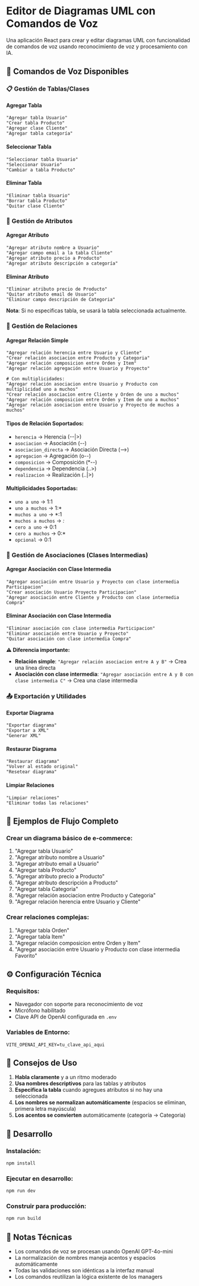 # Editor de Diagramas UML con Comandos de Voz

Una aplicación React para crear y editar diagramas UML con funcionalidad de comandos de voz usando reconocimiento de voz y procesamiento con IA.

## 🎤 Comandos de Voz Disponibles

### 📋 **Gestión de Tablas/Clases**

#### Agregar Tabla
```
"Agregar tabla Usuario"
"Crear tabla Producto"
"Agregar clase Cliente"
"Agregar tabla categoría"
```

#### Seleccionar Tabla
```
"Seleccionar tabla Usuario"
"Seleccionar Usuario"
"Cambiar a tabla Producto"
```

#### Eliminar Tabla
```
"Eliminar tabla Usuario"
"Borrar tabla Producto"
"Quitar clase Cliente"
```

### 🔧 **Gestión de Atributos**

#### Agregar Atributo
```
"Agregar atributo nombre a Usuario"
"Agregar campo email a la tabla Cliente"
"Agregar atributo precio a Producto"
"Agregar atributo descripción a categoría"
```

#### Eliminar Atributo
```
"Eliminar atributo precio de Producto"
"Quitar atributo email de Usuario"
"Eliminar campo descripción de Categoria"
```

**Nota**: Si no especificas tabla, se usará la tabla seleccionada actualmente.

### 🔗 **Gestión de Relaciones**

#### Agregar Relación Simple
```
"Agregar relación herencia entre Usuario y Cliente"
"Crear relación asociacion entre Producto y Categoria"
"Agregar relación composicion entre Orden y Item"
"Agregar relación agregación entre Usuario y Proyecto"

# Con multiplicidades:
"Agregar relación asociacion entre Usuario y Producto con multiplicidad uno a muchos"
"Crear relación asociacion entre Cliente y Orden de uno a muchos"
"Agregar relación composicion entre Orden y Item de uno a muchos"
"Agregar relación asociacion entre Usuario y Proyecto de muchos a muchos"
```

#### Tipos de Relación Soportados:
- `herencia` → Herencia (--|>)
- `asociacion` → Asociación (--)
- `asociacion_directa` → Asociación Directa (-->)
- `agregacion` → Agregación (o--)
- `composicion` → Composición (*--)
- `dependencia` → Dependencia (..>)
- `realizacion` → Realización (..|>)

#### Multiplicidades Soportadas:
- `uno a uno` → 1:1
- `uno a muchos` → 1:*
- `muchos a uno` → *:1
- `muchos a muchos` → *:*
- `cero a uno` → 0:1
- `cero a muchos` → 0:*
- `opcional` → 0:1

### 🔄 **Gestión de Asociaciones (Clases Intermedias)**

#### Agregar Asociación con Clase Intermedia
```
"Agregar asociación entre Usuario y Proyecto con clase intermedia Participacion"
"Crear asociación Usuario Proyecto Participacion"
"Agregar asociación entre Cliente y Producto con clase intermedia Compra"
```

#### Eliminar Asociación con Clase Intermedia
```
"Eliminar asociación con clase intermedia Participacion"
"Eliminar asociación entre Usuario y Proyecto"
"Quitar asociación con clase intermedia Compra"
```

**⚠️ Diferencia importante:**
- **Relación simple**: `"Agregar relación asociacion entre A y B"` → Crea una línea directa
- **Asociación con clase intermedia**: `"Agregar asociación entre A y B con clase intermedia C"` → Crea una clase intermedia

### 📤 **Exportación y Utilidades**

#### Exportar Diagrama
```
"Exportar diagrama"
"Exportar a XML"
"Generar XML"
```

#### Restaurar Diagrama
```
"Restaurar diagrama"
"Volver al estado original"
"Resetear diagrama"
```

#### Limpiar Relaciones
```
"Limpiar relaciones"
"Eliminar todas las relaciones"
```

## 🚀 **Ejemplos de Flujo Completo**

### Crear un diagrama básico de e-commerce:
1. "Agregar tabla Usuario"
2. "Agregar atributo nombre a Usuario"
3. "Agregar atributo email a Usuario"
4. "Agregar tabla Producto"
5. "Agregar atributo precio a Producto"
6. "Agregar atributo descripción a Producto"
7. "Agregar tabla Categoria"
8. "Agregar relación asociacion entre Producto y Categoria"
9. "Agregar relación herencia entre Usuario y Cliente"

### Crear relaciones complejas:
1. "Agregar tabla Orden"
2. "Agregar tabla Item"
3. "Agregar relación composicion entre Orden y Item"
4. "Agregar asociación entre Usuario y Producto con clase intermedia Favorito"

## ⚙️ **Configuración Técnica**

### Requisitos:
- Navegador con soporte para reconocimiento de voz
- Micrófono habilitado
- Clave API de OpenAI configurada en `.env`

### Variables de Entorno:
```env
VITE_OPENAI_API_KEY=tu_clave_api_aqui
```

## 🎯 **Consejos de Uso**

1. **Habla claramente** y a un ritmo moderado
2. **Usa nombres descriptivos** para las tablas y atributos
3. **Especifica la tabla** cuando agregues atributos si no hay una seleccionada
4. **Los nombres se normalizan automáticamente** (espacios se eliminan, primera letra mayúscula)
5. **Los acentos se convierten** automáticamente (categoría → Categoria)

## 🔧 **Desarrollo**

### Instalación:
```bash
npm install
```

### Ejecutar en desarrollo:
```bash
npm run dev
```

### Construir para producción:
```bash
npm run build
```

## 📝 **Notas Técnicas**

- Los comandos de voz se procesan usando OpenAI GPT-4o-mini
- La normalización de nombres maneja acentos y espacios automáticamente
- Todas las validaciones son idénticas a la interfaz manual
- Los comandos reutilizan la lógica existente de los managers
